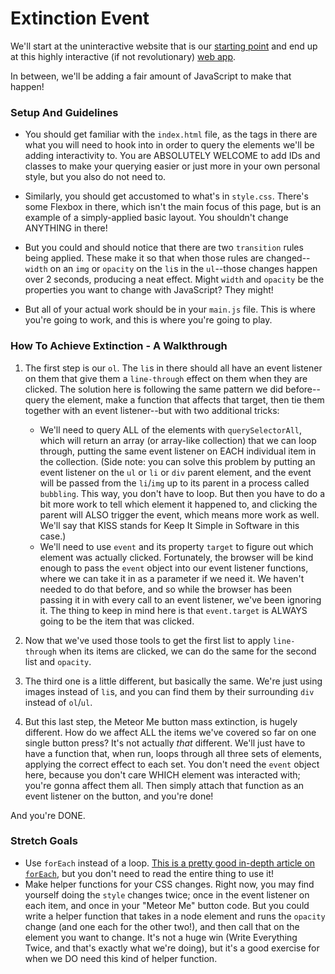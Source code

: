 # Extinction Event

We'll start at the uninteractive website that is our [starting point](http://extinction-event-starting-point.surge.sh/) and end up at this highly interactive (if not revolutionary) [web app](http://extinction-event-solution.surge.sh/).

In between, we'll be adding a fair amount of JavaScript to make that happen!

### Setup And Guidelines

* You should get familiar with the `index.html` file, as the tags in there are what you will need to hook into in order to query the elements we'll be adding interactivity to. You are ABSOLUTELY WELCOME to add IDs and classes to make your querying easier or just more in your own personal style, but you also do not need to.

* Similarly, you should get accustomed to what's in `style.css`. There's some Flexbox in there, which isn't the main focus of this page, but is an example of a simply-applied basic layout. You shouldn't change ANYTHING in there!

* But you could and should notice that there are two `transition` rules being applied. These make it so that when those rules are changed--`width` on an `img` or `opacity` on the `li`s in the `ul`--those changes happen over 2 seconds, producing a neat effect. Might `width` and `opacity` be the properties you want to change with JavaScript? They might!

* But all of your actual work should be in your `main.js` file. This is where you're going to work, and this is where you're going to play.


### How To Achieve Extinction - A Walkthrough

1. The first step is our `ol`. The `li`s in there should all have an event listener on them that give them a `line-through` effect on them when they are clicked. The solution here is following the same pattern we did before--query the element, make a function that affects that target, then tie them together with an event listener--but with two additional tricks:
    * We'll need to query ALL of the elements with `querySelectorAll`, which will return an array (or array-like collection) that we can loop through, putting the same event listener on EACH individual item in the collection. (Side note: you can solve this problem by putting an event listener on the `ul` or `li` or `div` parent element, and the event will be passed from the `li`/`img` up to its parent in a process called `bubbling`. This way, you don't have to loop. But then you have to do a bit more work to tell which element it happened to, and clicking the parent will ALSO trigger the event, which means more work as well. We'll say that KISS stands for Keep It Simple in Software in this case.)
    * We'll need to use `event` and its property `target` to figure out which element was actually clicked. Fortunately, the browser will be kind enough to pass the `event` object into our event listener functions, where we can take it in as a parameter if we need it. We haven't needed to do that before, and so while the browser has been passing it in with every call to an event listener, we've been ignoring it. The thing to keep in mind here is that `event.target` is ALWAYS going to be the item that was clicked.
    
     
2. Now that we've used those tools to get the first list to apply `line-through` when its items are clicked, we can do the same for the second list and `opacity`.
   
3. The third one is a little different, but basically the same. We're just using images instead of `li`s, and you can find them by their surrounding `div` instead of `ol`/`ul`.


4. But this last step, the Meteor Me button mass extinction, is hugely different. How do we affect ALL the items we've covered so far on one single button press? It's not actually _that_ different. We'll just have to have a function that, when run, loops through all three sets of elements, applying the correct effect to each set. You don't need the `event` object here, because you don't care WHICH element was interacted with; you're gonna affect them all. Then simply attach that function as an event listener on the button, and you're done!

And you're DONE.


### Stretch Goals

* Use `forEach` instead of a loop. [This is a pretty good in-depth article on `forEach`](https://appdividend.com/2018/09/12/javascript-foreach-example/), but you don't need to read the entire thing to use it!
* Make helper functions for your CSS changes. Right now, you may find yourself doing the `style` changes twice; once in the event listener on each item, and once in your "Meteor Me" button code. But you could write a helper function that takes in a node element and runs the `opacity` change (and one each for the other two!), and then call that on the element you want to change. It's not a huge win (Write Everything Twice, and that's exactly what we're doing), but it's a good exercise for when we DO need this kind of helper function.
